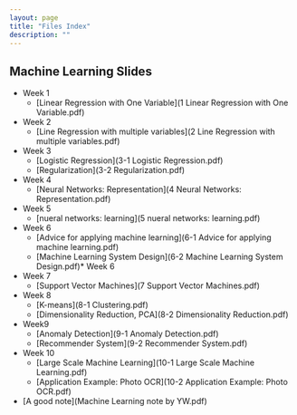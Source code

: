 ```yaml
---
layout: page
title: "Files Index"
description: ""
---
```


## Machine Learning Slides

* Week 1
    * [Linear Regression with One Variable](1 Linear Regression with One Variable.pdf)
* Week 2
    * [Line Regression with multiple variables](2 Line Regression with multiple variables.pdf)
* Week 3
    * [Logistic Regression](3-1 Logistic Regression.pdf)
    * [Regularization](3-2 Regularization.pdf)
* Week 4
    * [Neural Networks: Representation](4 Neural Networks: Representation.pdf)
* Week 5
    * [nueral networks: learning](5 nueral networks: learning.pdf)
* Week 6
    * [Advice for applying machine learning](6-1 Advice for applying machine learning.pdf)
    * [Machine Learning System Design](6-2 Machine Learning System Design.pdf)* Week 6
* Week 7
    * [Support Vector Machines](7 Support Vector Machines.pdf)
* Week 8
    * [K-means](8-1 Clustering.pdf)
    * [Dimensionality Reduction, PCA](8-2 Dimensionality Reduction.pdf)
* Week9
    * [Anomaly Detection](9-1 Anomaly Detection.pdf)
    * [Recommender System](9-2 Recommender System.pdf)
* Week 10
    * [Large Scale Machine Learning](10-1 Large Scale Machine Learning.pdf)
    * [Application Example: Photo OCR](10-2 Application Example: Photo OCR.pdf)
* [A good note](Machine Learning note by YW.pdf)
